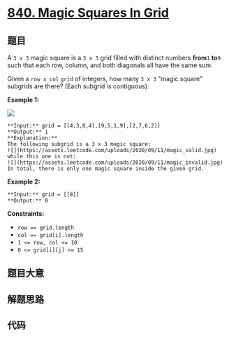 # [840. Magic Squares In Grid](https://leetcode.com/problems/magic-squares-in-grid)

## 题目

A `3 x 3` magic square is a `3 x 3` grid filled with distinct numbers
**from**`1` **to**`9` such that each row, column, and both diagonals all have
the same sum.

Given a `row x col` `grid` of integers, how many `3 x 3` "magic square"
subgrids are there?  (Each subgrid is contiguous).



**Example 1:**

![](https://assets.leetcode.com/uploads/2020/09/11/magic_main.jpg)

    
    
    **Input:** grid = [[4,3,8,4],[9,5,1,9],[2,7,6,2]]
    **Output:** 1
    **Explanation:**
    The following subgrid is a 3 x 3 magic square:
    ![](https://assets.leetcode.com/uploads/2020/09/11/magic_valid.jpg)
    while this one is not:
    ![](https://assets.leetcode.com/uploads/2020/09/11/magic_invalid.jpg)
    In total, there is only one magic square inside the given grid.
    

**Example 2:**

    
    
    **Input:** grid = [[8]]
    **Output:** 0
    



**Constraints:**

  * `row == grid.length`
  * `col == grid[i].length`
  * `1 <= row, col <= 10`
  * `0 <= grid[i][j] <= 15`


## 题目大意

## 解题思路

## 代码

```javascript

```
